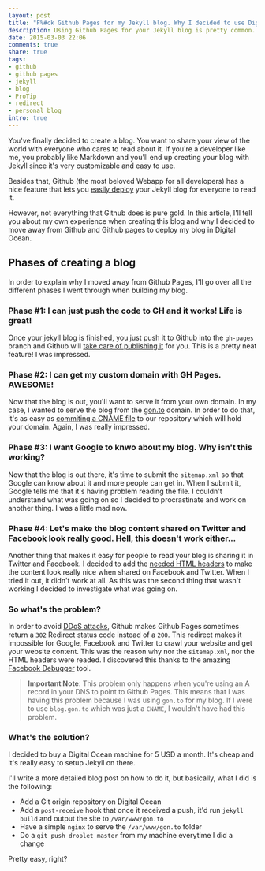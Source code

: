 ```yaml
---
layout: post
title: "F%#ck Github Pages for my Jekyll blog. Why I decided to use Digital Ocean instead?"
description: Using Github Pages for your Jekyll blog is pretty common. In this article I'll explain why that's the worse thing you can do!
date: 2015-03-03 22:06
comments: true
share: true
tags:
- github
- github pages
- jekyll
- blog
- ProTip
- redirect
- personal blog
intro: true
---
```

You've finally decided to create a blog. You want to share your view of the world with everyone who cares to read about it. If you're a developer like me, you probably like Markdown and you'll end up creating your blog with Jekyll since it's very customizable and easy to use.

Besides that, Github (the most beloved Webapp for all developers) has a nice feature that lets you [easily deploy](https://help.github.com/articles/using-jekyll-with-pages/) your Jekyll blog for everyone to read it.

However, not everything that Github does is pure gold. In this article, I'll tell you about my own experience when creating this blog and why I decided to move away from Github and Github pages to deploy my blog in Digital Ocean.

<!-- more -->

## Phases of creating a blog

In order to explain why I moved away from Github Pages, I'll go over all the different phases I went through when building my blog.

### Phase #1: I can just push the code to GH and it works! Life is great!

Once your jekyll blog is finished, you just push it to Github into the `gh-pages` branch and Github will [take care of publishing it](https://help.github.com/articles/using-jekyll-with-pages/#using-jekyll) for you. This is a pretty neat feature! I was impressed.

### Phase #2: I can get my custom domain with GH Pages. AWESOME!

Now that the blog is out, you'll want to serve it from your own domain. In my case, I wanted to serve the blog from the [gon.to](http://gon.to) domain. In order to do that, it's as easy as [commiting a CNAME file](https://help.github.com/articles/setting-up-a-custom-domain-with-github-pages/) to our repository which will hold your domain. Again, I was really impressed.

### Phase #3: I want Google to knwo about my blog. Why isn't this working?

Now that the blog is out there, it's time to submit the `sitemap.xml` so that Google can know about it and more people can get in. When I submit it, Google tells me that it's having problem reading the file. I couldn't understand what was going on so I decided to procrastinate and work on another thing. I was a little mad now.

### Phase #4: Let's make the blog content shared on Twitter and Facebook look really good. Hell, this doesn't work either...

Another thing that makes it easy for people to read your blog is sharing it in Twitter and Facebook. I decided to add the [needed HTML headers](https://github.com/mgonto/gon.to/blob/master/_includes/head.html#L8-L24) to make the content look really nice when shared on Facebook and Twitter. When I tried it out, it didn't work at all. As this was the second thing that wasn't working I decided to investigate what was going on.

### So what's the problem?

In order to avoid [DDoS attacks](http://en.wikipedia.org/wiki/Denial-of-service_attack), Github makes Github Pages sometimes return a `302` Redirect status code instead of a `200`. This redirect makes it impossible for Google, Facebook and Twitter to crawl your website and get your website content. This was the reason why nor the `sitemap.xml`, nor the HTML headers were readed. I discovered this thanks to the amazing [Facebook Debugger](https://developers.facebook.com/tools/debug/og/object/) tool.

> **Important Note**: This problem only happens when you're using an A record in your DNS to point to Github Pages. This means that I was having this problem because I was using `gon.to` for my blog. If I were to use `blog.gon.to` which was just a `CNAME`, I wouldn't have had this problem.

### What's the solution?

I decided to buy a Digital Ocean machine for 5 USD a month. It's cheap and it's really easy to setup Jekyll on there.

I'll write a more detailed blog post on how to do it, but basically, what I did is the following:

* Add a Git origin repository on Digital Ocean
* Add a `post-receive` hook that once it received a push, it'd run `jekyll build` and output the site to `/var/www/gon.to`
* Have a simple `nginx` to serve the `/var/www/gon.to` folder
* Do a `git push droplet master` from my machine everytime I did a change

Pretty easy, right?
